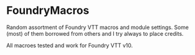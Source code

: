 # FoundryMacros

Random assortment of Foundry VTT macros and module settings. Some (most) of them borrowed from others and I try always to place credits.

All macroes tested and work for Foundry VTT v10.
